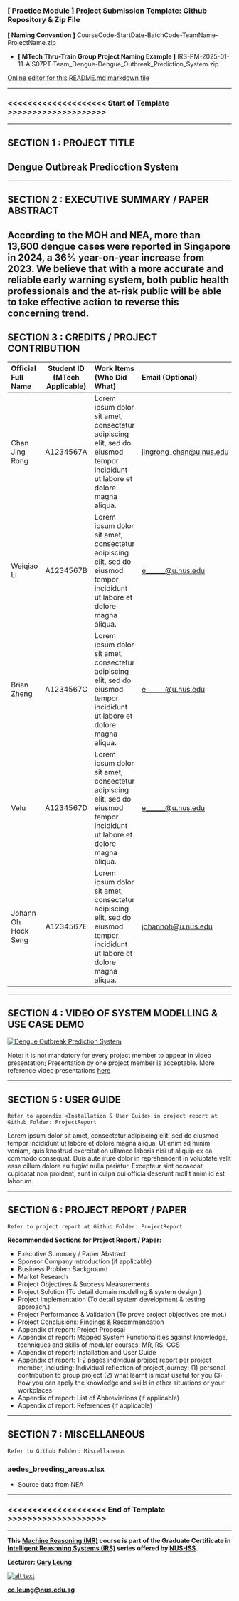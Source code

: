 ﻿### [ Practice Module ] Project Submission Template: Github Repository & Zip File

**[ Naming Convention ]** CourseCode-StartDate-BatchCode-TeamName-ProjectName.zip

* **[ MTech Thru-Train Group Project Naming Example ]** IRS-PM-2025-01-11-AIS07PT-Team_Dengue-Dengue_Outbreak_Prediction_System.zip

[Online editor for this README.md markdown file](https://pandao.github.io/editor.md/en.html "pandao")

---

### <<<<<<<<<<<<<<<<<<<< Start of Template >>>>>>>>>>>>>>>>>>>>

---

## SECTION 1 : PROJECT TITLE
## Dengue Outbreak Predicction System
---

## SECTION 2 : EXECUTIVE SUMMARY / PAPER ABSTRACT
According to the MOH and NEA, more than 13,600 dengue cases were reported in Singapore in 2024, a 36% year-on-year increase from 2023. We believe that with a more accurate and reliable early warning system, both public health professionals and the at-risk public will be able to take effective action to reverse this concerning trend.
---

## SECTION 3 : CREDITS / PROJECT CONTRIBUTION

| Official Full Name  | Student ID (MTech Applicable)  | Work Items (Who Did What) | Email (Optional) |
| :------------ |:---------------:| :-----| :-----|
| Chan Jing Rong | A1234567A | Lorem ipsum dolor sit amet, consectetur adipiscing elit, sed do eiusmod tempor incididunt ut labore et dolore magna aliqua.| jingrong_chan@u.nus.edu |
| Weiqiao Li | A1234567B | Lorem ipsum dolor sit amet, consectetur adipiscing elit, sed do eiusmod tempor incididunt ut labore et dolore magna aliqua.| e______@u.nus.edu |
| Brian Zheng | A1234567C | Lorem ipsum dolor sit amet, consectetur adipiscing elit, sed do eiusmod tempor incididunt ut labore et dolore magna aliqua.| e______@u.nus.edu|
| Velu | A1234567D | Lorem ipsum dolor sit amet, consectetur adipiscing elit, sed do eiusmod tempor incididunt ut labore et dolore magna aliqua.| e______@u.nus.edu|
| Johann Oh Hock Seng| A1234567E | Lorem ipsum dolor sit amet, consectetur adipiscing elit, sed do eiusmod tempor incididunt ut labore et dolore magna aliqua.| johannoh@u.nus.edu |

---

## SECTION 4 : VIDEO OF SYSTEM MODELLING & USE CASE DEMO

[![Dengue Outbreak Prediction System](http://img.youtube.com/vi/RXo47Tewbt4/0.jpg)](https://www.youtube.com/watch?v=dQw4w9WgXcQ "Dengue Outbreak Prediction System")

Note: It is not mandatory for every project member to appear in video presentation; Presentation by one project member is acceptable. 
More reference video presentations [here](https://telescopeuser.wordpress.com/2018/03/31/master-of-technology-solution-know-how-video-index-2/ "video presentations")

---

## SECTION 5 : USER GUIDE

`Refer to appendix <Installation & User Guide> in project report at Github Folder: ProjectReport`

Lorem ipsum dolor sit amet, consectetur adipiscing elit, sed do eiusmod tempor incididunt ut labore et dolore magna aliqua. Ut enim ad minim veniam, quis knostrud exercitation ullamco laboris nisi ut aliquip ex ea commodo consequat. Duis aute irure dolor in reprehenderit in voluptate velit esse cillum dolore eu fugiat nulla pariatur. Excepteur sint occaecat cupidatat non proident, sunt in culpa qui officia deserunt mollit anim id est laborum.

---
## SECTION 6 : PROJECT REPORT / PAPER

`Refer to project report at Github Folder: ProjectReport`

**Recommended Sections for Project Report / Paper:**
- Executive Summary / Paper Abstract
- Sponsor Company Introduction (if applicable)
- Business Problem Background
- Market Research
- Project Objectives & Success Measurements
- Project Solution (To detail domain modelling & system design.)
- Project Implementation (To detail system development & testing approach.)
- Project Performance & Validation (To prove project objectives are met.)
- Project Conclusions: Findings & Recommendation
- Appendix of report: Project Proposal
- Appendix of report: Mapped System Functionalities against knowledge, techniques and skills of modular courses: MR, RS, CGS
- Appendix of report: Installation and User Guide
- Appendix of report: 1-2 pages individual project report per project member, including: Individual reflection of project journey: (1) personal contribution to group project (2) what learnt is most useful for you (3) how you can apply the knowledge and skills in other situations or your workplaces
- Appendix of report: List of Abbreviations (if applicable)
- Appendix of report: References (if applicable)

---
## SECTION 7 : MISCELLANEOUS

`Refer to Github Folder: Miscellaneous`

### aedes_breeding_areas.xlsx
* Source data from NEA

---

### <<<<<<<<<<<<<<<<<<<< End of Template >>>>>>>>>>>>>>>>>>>>

---

**This [Machine Reasoning (MR)](https://www.iss.nus.edu.sg/executive-education/course/detail/machine-reasoning "Machine Reasoning") course is part of the Graduate Certificate in [Intelligent Reasoning Systems (IRS)](https://www.iss.nus.edu.sg/graduate-programmes/programme/detail/master-of-technology-in-artificial-intelligence-systems "Intelligent Reasoning Systems") series offered by [NUS-ISS](https://www.iss.nus.edu.sg "Institute of Systems Science, National University of Singapore").**

**Lecturer: [Gary Leung](https://www.iss.nus.edu.sg/about-us/staff/detail/419/Gary%20LEUNG "Gary Leung")**

[![alt text](https://www.iss.nus.edu.sg/images/default-source/default-album/gary-leunge8a6e4de42136fdb9c52ff000079db5a.tmb-.png "Let's check Gary's profile page")](https://www.iss.nus.edu.sg/about-us/staff/detail/419/Gary%20LEUNG)

**cc.leung@nus.edu.sg**
